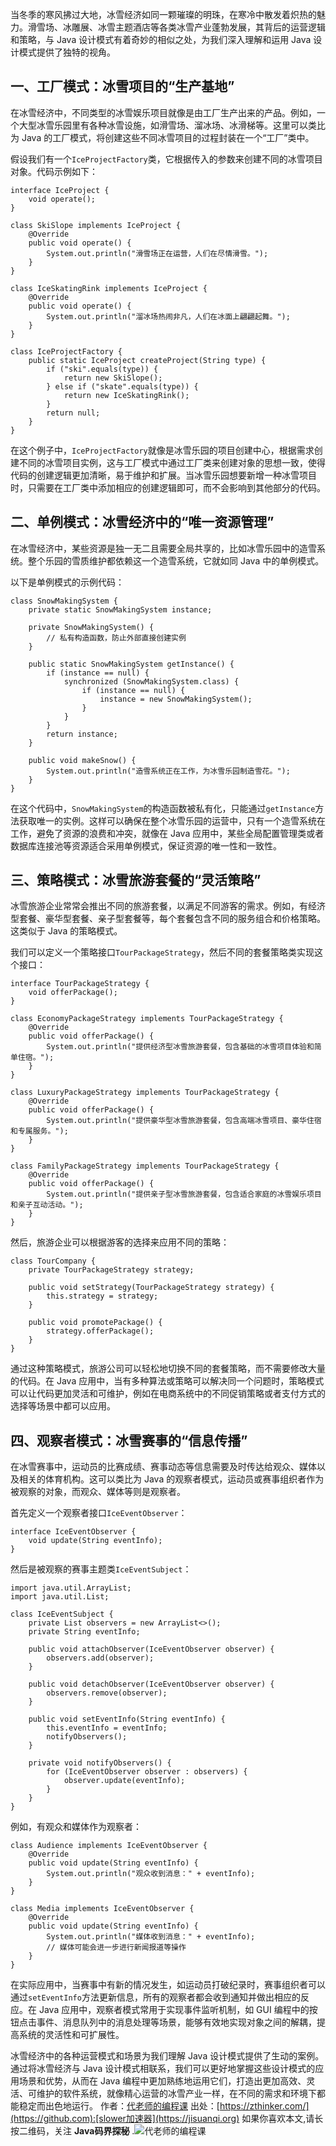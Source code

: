 
当冬季的寒风拂过大地，冰雪经济如同一颗璀璨的明珠，在寒冷中散发着炽热的魅力。滑雪场、冰雕展、冰雪主题酒店等各类冰雪产业蓬勃发展，其背后的运营逻辑和策略，与 Java 设计模式有着奇妙的相似之处，为我们深入理解和运用 Java 设计模式提供了独特的视角。


## 一、工厂模式：冰雪项目的“生产基地”


在冰雪经济中，不同类型的冰雪娱乐项目就像是由工厂生产出来的产品。例如，一个大型冰雪乐园里有各种冰雪设施，如滑雪场、溜冰场、冰滑梯等。这里可以类比为 Java 的工厂模式，将创建这些不同冰雪项目的过程封装在一个“工厂”类中。


假设我们有一个`IceProjectFactory`类，它根据传入的参数来创建不同的冰雪项目对象。代码示例如下：



```
interface IceProject {
    void operate();
}

class SkiSlope implements IceProject {
    @Override
    public void operate() {
        System.out.println("滑雪场正在运营，人们在尽情滑雪。");
    }
}

class IceSkatingRink implements IceProject {
    @Override
    public void operate() {
        System.out.println("溜冰场热闹非凡，人们在冰面上翩翩起舞。");
    }
}

class IceProjectFactory {
    public static IceProject createProject(String type) {
        if ("ski".equals(type)) {
            return new SkiSlope();
        } else if ("skate".equals(type)) {
            return new IceSkatingRink();
        }
        return null;
    }
}

```

在这个例子中，`IceProjectFactory`就像是冰雪乐园的项目创建中心，根据需求创建不同的冰雪项目实例，这与工厂模式中通过工厂类来创建对象的思想一致，使得代码的创建逻辑更加清晰，易于维护和扩展。当冰雪乐园想要新增一种冰雪项目时，只需要在工厂类中添加相应的创建逻辑即可，而不会影响到其他部分的代码。


## 二、单例模式：冰雪经济中的“唯一资源管理”


在冰雪经济中，某些资源是独一无二且需要全局共享的，比如冰雪乐园中的造雪系统。整个乐园的雪质维护都依赖这一个造雪系统，它就如同 Java 中的单例模式。


以下是单例模式的示例代码：



```
class SnowMakingSystem {
    private static SnowMakingSystem instance;

    private SnowMakingSystem() {
        // 私有构造函数，防止外部直接创建实例
    }

    public static SnowMakingSystem getInstance() {
        if (instance == null) {
            synchronized (SnowMakingSystem.class) {
                if (instance == null) {
                    instance = new SnowMakingSystem();
                }
            }
        }
        return instance;
    }

    public void makeSnow() {
        System.out.println("造雪系统正在工作，为冰雪乐园制造雪花。");
    }
}

```

在这个代码中，`SnowMakingSystem`的构造函数被私有化，只能通过`getInstance`方法获取唯一的实例。这样可以确保在整个冰雪乐园的运营中，只有一个造雪系统在工作，避免了资源的浪费和冲突，就像在 Java 应用中，某些全局配置管理类或者数据库连接池等资源适合采用单例模式，保证资源的唯一性和一致性。


## 三、策略模式：冰雪旅游套餐的“灵活策略”


冰雪旅游企业常常会推出不同的旅游套餐，以满足不同游客的需求。例如，有经济型套餐、豪华型套餐、亲子型套餐等，每个套餐包含不同的服务组合和价格策略。这类似于 Java 的策略模式。


我们可以定义一个策略接口`TourPackageStrategy`，然后不同的套餐策略类实现这个接口：



```
interface TourPackageStrategy {
    void offerPackage();
}

class EconomyPackageStrategy implements TourPackageStrategy {
    @Override
    public void offerPackage() {
        System.out.println("提供经济型冰雪旅游套餐，包含基础的冰雪项目体验和简单住宿。");
    }
}

class LuxuryPackageStrategy implements TourPackageStrategy {
    @Override
    public void offerPackage() {
        System.out.println("提供豪华型冰雪旅游套餐，包含高端冰雪项目、豪华住宿和专属服务。");
    }
}

class FamilyPackageStrategy implements TourPackageStrategy {
    @Override
    public void offerPackage() {
        System.out.println("提供亲子型冰雪旅游套餐，包含适合家庭的冰雪娱乐项目和亲子互动活动。");
    }
}

```

然后，旅游企业可以根据游客的选择来应用不同的策略：



```
class TourCompany {
    private TourPackageStrategy strategy;

    public void setStrategy(TourPackageStrategy strategy) {
        this.strategy = strategy;
    }

    public void promotePackage() {
        strategy.offerPackage();
    }
}

```

通过这种策略模式，旅游公司可以轻松地切换不同的套餐策略，而不需要修改大量的代码。在 Java 应用中，当有多种算法或策略可以解决同一个问题时，策略模式可以让代码更加灵活和可维护，例如在电商系统中的不同促销策略或者支付方式的选择等场景中都可以应用。


## 四、观察者模式：冰雪赛事的“信息传播”


在冰雪赛事中，运动员的比赛成绩、赛事动态等信息需要及时传达给观众、媒体以及相关的体育机构。这可以类比为 Java 的观察者模式，运动员或赛事组织者作为被观察的对象，而观众、媒体等则是观察者。


首先定义一个观察者接口`IceEventObserver`：



```
interface IceEventObserver {
    void update(String eventInfo);
}

```

然后是被观察的赛事主题类`IceEventSubject`：



```
import java.util.ArrayList;
import java.util.List;

class IceEventSubject {
    private List observers = new ArrayList<>();
    private String eventInfo;

    public void attachObserver(IceEventObserver observer) {
        observers.add(observer);
    }

    public void detachObserver(IceEventObserver observer) {
        observers.remove(observer);
    }

    public void setEventInfo(String eventInfo) {
        this.eventInfo = eventInfo;
        notifyObservers();
    }

    private void notifyObservers() {
        for (IceEventObserver observer : observers) {
            observer.update(eventInfo);
        }
    }
}

```

例如，有观众和媒体作为观察者：



```
class Audience implements IceEventObserver {
    @Override
    public void update(String eventInfo) {
        System.out.println("观众收到消息：" + eventInfo);
    }
}

class Media implements IceEventObserver {
    @Override
    public void update(String eventInfo) {
        System.out.println("媒体收到消息：" + eventInfo);
        // 媒体可能会进一步进行新闻报道等操作
    }
}

```

在实际应用中，当赛事中有新的情况发生，如运动员打破纪录时，赛事组织者可以通过`setEventInfo`方法更新信息，所有的观察者都会收到通知并做出相应的反应。在 Java 应用中，观察者模式常用于实现事件监听机制，如 GUI 编程中的按钮点击事件、消息队列中的消息处理等场景，能够有效地实现对象之间的解耦，提高系统的灵活性和可扩展性。


冰雪经济中的各种运营模式和场景为我们理解 Java 设计模式提供了生动的案例。通过将冰雪经济与 Java 设计模式相联系，我们可以更好地掌握这些设计模式的应用场景和优势，从而在 Java 编程中更加熟练地运用它们，打造出更加高效、灵活、可维护的软件系统，就像精心运营的冰雪产业一样，在不同的需求和环境下都能稳定而出色地运行。
作者：[代老师的编程课](https://github.com)
出处：[https://zthinker.com/](https://github.com):[slower加速器](https://jisuanqi.org)
如果你喜欢本文,请长按二维码，关注 **Java码界探秘**
.![代老师的编程课](https://img2024.cnblogs.com/other/124822/202412/124822-20241212133604174-48376048.jpg)


